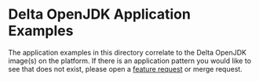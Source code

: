 # Delta OpenJDK Application Examples

The application examples in this directory correlate to the Delta OpenJDK image(s) on the platform. If there is an application pattern you would like to see that does not exist, please open a [feature request](https://git.delta.com/openshift/paasport/issues/new?issue%5Bassignee_id%5D=&issue%5Bmilestone_id%5D=) or merge request.
